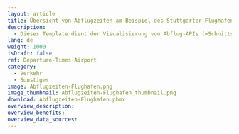 ```yaml
---
layout: article
title: Übersicht von Abflugzeiten am Beispiel des Stuttgarter Flughafens 
description: 
  - Dieses Template dient der Visualisierung von Abflug-APIs (=Schnittstellen) des Stuttgarter Flughafens. Drei Terminals mit den aktuellen Flugzeiten, sowie einer Übersicht der weiteren Flüge in den folgenden zwei Stunden und Verspätungen, werden visualisiert.
lang: de
weight: 1000
isDraft: false
ref: Departure-Times-Airport
category:
  - Verkehr
  - Sonstiges
image: Abflugzeiten-Flughafen.png
image_thumbnail: Abflugzeiten-Flughafen_thumbnail.png
download: Abflugzeiten-Flughafen.pbmx
overview_description:
overview_benefits:
overview_data_sources:
---
```


